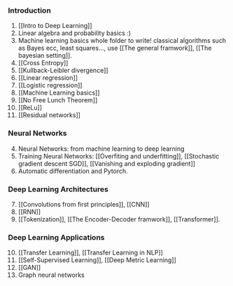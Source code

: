 ### Introduction
1. [[Intro to Deep Learning]]
2. Linear algebra and probability basics :)
3. Machine learning basics whole folder to write! classical algorithms such as Bayes ecc, least squares..., use [[The general framwork]], [[The bayesian setting]].
4. [[Cross Entropy]]
5. [[Kullback-Leibler divergence]]
6. [[Linear regression]]
7. [[Logistic regression]]
8. [[Machine Learning basics]]
9. [[No Free Lunch Theorem]]
10. [[ReLu]]
11. [[Residual networks]]
### Neural Networks
4. Neural Networks: from machine learning to deep learning
5. Training Neural Networks:  [[Overfiting and underfitting]], [[Stochastic gradient descent SGD]], [[Vanishing and exploding gradient]]
6. Automatic differentiation and Pytorch.
### Deep Learning Architectures
7. [[Convolutions from first principles]], [[CNN]]
8. [[RNN]]
9. [[Tokenization]], [[The Encoder-Decoder framwork]], [[Transformer]].
### Deep Learning Applications
10. [[Transfer Learning]], [[Transfer Learning in NLP]]
11. [[Self-Supervised Learning]], [[Deep Metric Learning]]
12. [[GAN]]
13.  Graph neural networks


